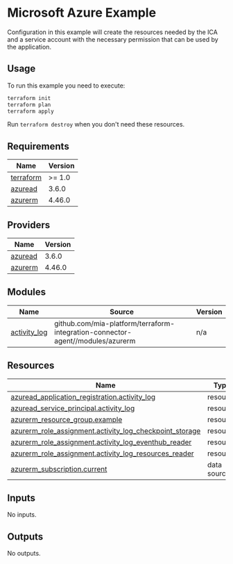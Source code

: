# Microsoft Azure Example

Configuration in this example will create the resources needed by the ICA and a service account with the necessary
permission that can be used by the application.

## Usage

To run this example you need to execute:

```bash
terraform init
terraform plan
terraform apply
```

Run `terraform destroy` when you don't need these resources.

<!-- BEGIN_TF_DOCS -->
## Requirements

| Name | Version |
|------|---------|
| <a name="requirement_terraform"></a> [terraform](#requirement\_terraform) | >= 1.0 |
| <a name="requirement_azuread"></a> [azuread](#requirement\_azuread) | 3.6.0 |
| <a name="requirement_azurerm"></a> [azurerm](#requirement\_azurerm) | 4.46.0 |

## Providers

| Name | Version |
|------|---------|
| <a name="provider_azuread"></a> [azuread](#provider\_azuread) | 3.6.0 |
| <a name="provider_azurerm"></a> [azurerm](#provider\_azurerm) | 4.46.0 |

## Modules

| Name | Source | Version |
|------|--------|---------|
| <a name="module_activity_log"></a> [activity\_log](#module\_activity\_log) | github.com/mia-platform/terraform-integration-connector-agent//modules/azurerm | n/a |

## Resources

| Name | Type |
|------|------|
| [azuread_application_registration.activity_log](https://registry.terraform.io/providers/hashicorp/azuread/3.6.0/docs/resources/application_registration) | resource |
| [azuread_service_principal.activity_log](https://registry.terraform.io/providers/hashicorp/azuread/3.6.0/docs/resources/service_principal) | resource |
| [azurerm_resource_group.example](https://registry.terraform.io/providers/hashicorp/azurerm/4.46.0/docs/resources/resource_group) | resource |
| [azurerm_role_assignment.activity_log_checkpoint_storage](https://registry.terraform.io/providers/hashicorp/azurerm/4.46.0/docs/resources/role_assignment) | resource |
| [azurerm_role_assignment.activity_log_eventhub_reader](https://registry.terraform.io/providers/hashicorp/azurerm/4.46.0/docs/resources/role_assignment) | resource |
| [azurerm_role_assignment.activity_log_resources_reader](https://registry.terraform.io/providers/hashicorp/azurerm/4.46.0/docs/resources/role_assignment) | resource |
| [azurerm_subscription.current](https://registry.terraform.io/providers/hashicorp/azurerm/4.46.0/docs/data-sources/subscription) | data source |

## Inputs

No inputs.

## Outputs

No outputs.
<!-- END_TF_DOCS -->
